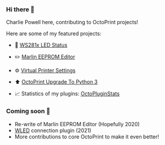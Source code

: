 ### Hi there 👋

Charlie Powell here, contributing to OctoPrint projects!

Here are some of my featured projects:

* 🔦 [WS281x LED Status](https://github.com/cp2004/OctoPrint-WS281x_LED_Status)
* ✏️ [Marlin EEPROM Editor](https://github.com/cp2004/OctoPrint-EEPROM-Marlin)
* ⚙️ [Virtual Printer Settings](https://github.com/cp2004/OctoPrint-VirtualPrinterSettings)
* ⬆️ [OctoPrint Upgrade To Python 3](https://github.com/cp2004/Octoprint-Upgrade-To-Py3)

* 📈 Statistics of my plugins: [OctoPluginStats](https://cp2004.github.io/OctoPluginStats/)

### Coming soon 👀
* Re-write of Marlin EEPROM Editor (Hopefully 2020)
* [WLED](https://github.com/Aircoookie/WLED) connection plugin (2021)
* More contributions to core OctoPrint to make it even better!
